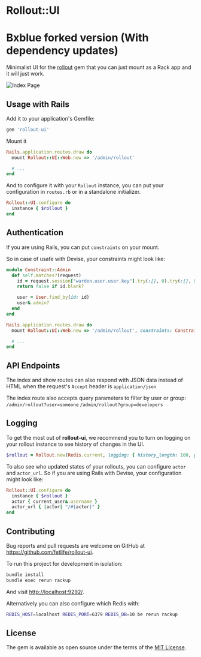 # Rollout::UI
# Bxblue forked version (With dependency updates)

Minimalist UI for the [rollout](https://github.com/fetlife/rollout) gem that
you can just mount as a Rack app and it will just work.

![Index Page](./screenshot_index.png)
<!-- ![Feature Page](./screenshot_show.png) -->

## Usage with Rails


Add it to your application's Gemfile:

```ruby
gem 'rollout-ui'
```

Mount it

```ruby
Rails.application.routes.draw do
  mount Rollout::UI::Web.new => '/admin/rollout'

  # ...
end
```

And to configure it with your `Rollout` instance, you can put your configuration
in `routes.rb` or in a standalone initializer.

```ruby
Rollout::UI.configure do
  instance { $rollout }
end
```

## Authentication

If you are using Rails, you can put `constraints` on your mount.

So in case of usafe with Devise, your constraints might look like:

```ruby
module Constraint::Admin
  def self.matches?(request)
    id = request.session["warden.user.user.key"].try(:[], 0).try(:[], 0)
    return false if id.blank?

    user = User.find_by(id: id)
    user&.admin?
  end
end

Rails.application.routes.draw do
  mount Rollout::UI::Web.new => '/admin/rollout', constraints: Constraints::Admin

  # ...
end
```

## API Endpoints

The index and show routes can also respond with JSON data instead of HTML when the request's `Accept` header is
`application/json`

The index route also accepts query parameters to filter by user or group:
`/admin/rollout?user=someone`
`/admin/rollout?group=developers`

## Logging

To get the most out of **rollout-ui**, we recommend you to turn on logging
on your rollout instance to see history of changes in the UI.

```ruby
$rollout = Rollout.new(Redis.current, logging: { history_length: 100, global: true })
```

To also see who updated states of your rollouts, you can configure `actor` and
`actor_url`. So if you are using Rails with Devise, your configuration might
look like:

```ruby
Rollout::UI.configure do
  instance { $rollout }
  actor { current_user&.username }
  actor_url { |actor| "/#{actor}" }
end
```

## Contributing

Bug reports and pull requests are welcome on GitHub at https://github.com/fetlife/rollout-ui.

To run this project for development in isolation:

```sh
bundle install
bundle exec rerun rackup
```

And visit [http://localhost:9292/](http://localhost:9292/).

Alternatively you can also configure which Redis with:

```sh
REDIS_HOST=localhost REDIS_PORT=6379 REDIS_DB=10 be rerun rackup
```

## License

The gem is available as open source under the terms of the [MIT License](https://opensource.org/licenses/MIT).
